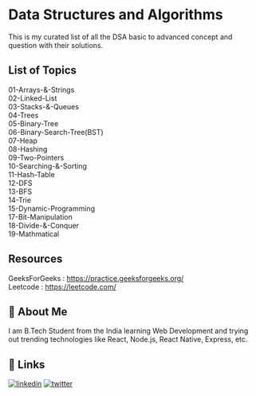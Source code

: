 
# Data Structures and Algorithms

This is my curated list of all the DSA basic to advanced concept and question with their solutions.                      

## List of Topics

01-Arrays-&-Strings\
02-Linked-List\
03-Stacks-&-Queues\
04-Trees\
05-Binary-Tree\
06-Binary-Search-Tree(BST)\
07-Heap\
08-Hashing\
09-Two-Pointers\
10-Searching-&-Sorting\
11-Hash-Table\
12-DFS\
13-BFS\
14-Trie\
15-Dynamic-Programming\
17-Bit-Manipulation\
18-Divide-&-Conquer\
19-Mathmatical

## Resources 

GeeksForGeeks : https://practice.geeksforgeeks.org/                                 
Leetcode : https://leetcode.com/

## 🚀 About Me

I am B.Tech Student from the India learning Web Development and trying out trending technologies like React, Node.js, React Native, Express, etc.

## 🔗 Links
[![linkedin](https://img.shields.io/badge/linkedin-0A66C2?style=for-the-badge&logo=linkedin&logoColor=white)](https://www.linkedin.com/in/thisiskushalgupta/)
[![twitter](https://img.shields.io/badge/twitter-1DA1F2?style=for-the-badge&logo=twitter&logoColor=white)](https://twitter.com/thisis_kushal)

